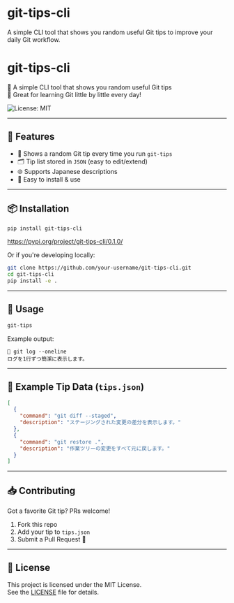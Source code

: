 # git-tips-cli
A simple CLI tool that shows you random useful Git tips to improve your daily Git workflow.

# git-tips-cli

🧠 A simple CLI tool that shows you random useful Git tips  
📘 Great for learning Git little by little every day!

![License: MIT](https://img.shields.io/badge/License-MIT-blue.svg)

---

## 🚀 Features

- 📌 Shows a random Git tip every time you run `git-tips`
- 🗂️ Tip list stored in `JSON` (easy to edit/extend)
- 🌐 Supports Japanese descriptions
- 🧩 Easy to install & use

---

## 📦 Installation

```bash
pip install git-tips-cli
```

https://pypi.org/project/git-tips-cli/0.1.0/

Or if you're developing locally:

```bash
git clone https://github.com/your-username/git-tips-cli.git
cd git-tips-cli
pip install -e .
```

---

## 🔧 Usage

```bash
git-tips
```

Example output:

```
📌 git log --oneline
ログを1行ずつ簡潔に表示します。
```

---

## 📁 Example Tip Data (`tips.json`)

```json
[
  {
    "command": "git diff --staged",
    "description": "ステージングされた変更の差分を表示します。"
  },
  {
    "command": "git restore .",
    "description": "作業ツリーの変更をすべて元に戻します。"
  }
]
```

---

## 📥 Contributing

Got a favorite Git tip? PRs welcome!

1. Fork this repo
2. Add your tip to `tips.json`
3. Submit a Pull Request 🙌

---

## 🪪 License

This project is licensed under the MIT License.  
See the [LICENSE](LICENSE) file for details.
